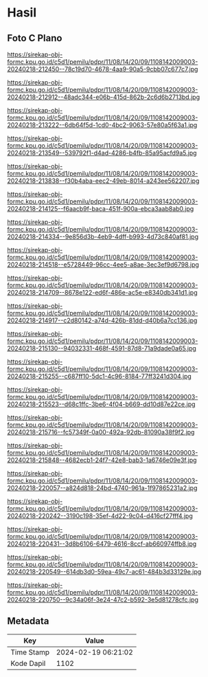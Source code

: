 # Hasil

## Foto C Plano

https://sirekap-obj-formc.kpu.go.id/c5d1/pemilu/pdpr/11/08/14/20/09/1108142009003-20240218-212450--78c19d70-4678-4aa9-90a5-9cbb07c677c7.jpg

https://sirekap-obj-formc.kpu.go.id/c5d1/pemilu/pdpr/11/08/14/20/09/1108142009003-20240218-212912--48adc344-e06b-415d-862b-2c6d6b2713bd.jpg

https://sirekap-obj-formc.kpu.go.id/c5d1/pemilu/pdpr/11/08/14/20/09/1108142009003-20240218-213222--6db64f5d-1cd0-4bc2-9063-57e80a5f63a1.jpg

https://sirekap-obj-formc.kpu.go.id/c5d1/pemilu/pdpr/11/08/14/20/09/1108142009003-20240218-213549--539792f1-d4ad-4286-b4fb-85a95acfd9a5.jpg

https://sirekap-obj-formc.kpu.go.id/c5d1/pemilu/pdpr/11/08/14/20/09/1108142009003-20240218-213838--f30b4aba-eec2-49eb-8014-a243ee562207.jpg

https://sirekap-obj-formc.kpu.go.id/c5d1/pemilu/pdpr/11/08/14/20/09/1108142009003-20240218-214125--f6aacb9f-baca-451f-900a-ebca3aab8ab0.jpg

https://sirekap-obj-formc.kpu.go.id/c5d1/pemilu/pdpr/11/08/14/20/09/1108142009003-20240218-214334--9e856d3b-4eb9-4dff-b993-4d73c840af81.jpg

https://sirekap-obj-formc.kpu.go.id/c5d1/pemilu/pdpr/11/08/14/20/09/1108142009003-20240218-214518--e5728449-96cc-4ee5-a8ae-3ec3ef9d6798.jpg

https://sirekap-obj-formc.kpu.go.id/c5d1/pemilu/pdpr/11/08/14/20/09/1108142009003-20240218-214709--8678e122-ed6f-486e-ac5e-e8340db341d1.jpg

https://sirekap-obj-formc.kpu.go.id/c5d1/pemilu/pdpr/11/08/14/20/09/1108142009003-20240218-214917--c2d80142-a74d-426b-81dd-d40b6a7cc136.jpg

https://sirekap-obj-formc.kpu.go.id/c5d1/pemilu/pdpr/11/08/14/20/09/1108142009003-20240218-215130--94032331-468f-4591-87d8-71a9dade0a65.jpg

https://sirekap-obj-formc.kpu.go.id/c5d1/pemilu/pdpr/11/08/14/20/09/1108142009003-20240218-215255--c687ff10-5dc1-4c96-8184-77ff3241d304.jpg

https://sirekap-obj-formc.kpu.go.id/c5d1/pemilu/pdpr/11/08/14/20/09/1108142009003-20240218-215523--d68c1ffc-3be6-4f04-b669-dd10d87e22ce.jpg

https://sirekap-obj-formc.kpu.go.id/c5d1/pemilu/pdpr/11/08/14/20/09/1108142009003-20240218-215716--fc57349f-0a00-492a-92db-81090a38f9f2.jpg

https://sirekap-obj-formc.kpu.go.id/c5d1/pemilu/pdpr/11/08/14/20/09/1108142009003-20240218-215848--4682ecb1-24f7-42e8-bab3-1a6746e09e3f.jpg

https://sirekap-obj-formc.kpu.go.id/c5d1/pemilu/pdpr/11/08/14/20/09/1108142009003-20240218-220057--a824d818-24bd-4740-961a-1f97865231a2.jpg

https://sirekap-obj-formc.kpu.go.id/c5d1/pemilu/pdpr/11/08/14/20/09/1108142009003-20240218-220242--3190c198-35ef-4d22-9c04-d416cf27fff4.jpg

https://sirekap-obj-formc.kpu.go.id/c5d1/pemilu/pdpr/11/08/14/20/09/1108142009003-20240218-220431--3d8b6106-6479-4616-8ccf-ab660974ffb8.jpg

https://sirekap-obj-formc.kpu.go.id/c5d1/pemilu/pdpr/11/08/14/20/09/1108142009003-20240218-220549--614db3d0-59ea-49c7-ac61-484b3d33129e.jpg

https://sirekap-obj-formc.kpu.go.id/c5d1/pemilu/pdpr/11/08/14/20/09/1108142009003-20240218-220750--9c34a06f-3e24-47c2-b592-3e5d81278cfc.jpg


## Metadata

| Key        | Value               |
| ---------- | ------------------- |
| Time Stamp | 2024-02-19 06:21:02 |
| Kode Dapil | 1102                |



